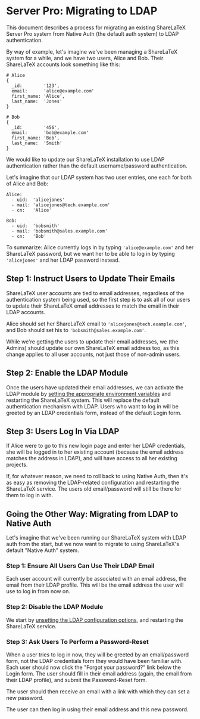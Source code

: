 # Server Pro: Migrating to LDAP

This document describes a process for migrating an existing ShareLaTeX Server Pro
system from Native Auth (the default auth system) to LDAP authentication.

By way of example, let's imagine we've been managing a ShareLaTeX system for a while, and we have
two users, Alice and Bob. Their ShareLaTeX accounts look something like this:

```
# Alice
{
  _id:        '123',
  email:      'alice@example.com'
  first_name: 'Alice',
  last_name:  'Jones'
}

# Bob
{
  _id:        '456',
  email:      'bob@example.com'
  first_name: 'Bob',
  last_name:  'Smith'
}
```


We would like to update our ShareLaTeX installation to use LDAP authentication rather than
the default username/password authentication.

Let's imagine that our LDAP system has two user entries, one each for both of Alice and Bob:

```
Alice:
  - uid:  'alicejones'
  - mail: 'alicejones@tech.example.com'
  - cn:   'Alice'

Bob:
  - uid:  'bobsmith'
  - mail: 'bobsmith@sales.example.com'
  - cn:   'Bob'
```

To summarize: Alice currently logs in by typing `'alice@example.com'` and her ShareLaTeX password,
but we want her to be able to log in by typing `'alicejones'` and her LDAP password instead.


## Step 1: Instruct Users to Update Their Emails

ShareLaTeX user accounts are tied to email addresses, regardless of the
authentication system being used, so the first step is to ask all of our users
to update their ShareLaTeX email addresses to match the email in their LDAP
accounts.

Alice should set her ShareLaTeX email to `'alicejones@tech.example.com'`, and Bob should set
his to `'bobsmith@sales.example.com'`.

While we're getting the users to update their email addresses, we (the Admins) should
update our own ShareLaTeX email address too, as this change applies to all user accounts,
not just those of non-admin users.


## Step 2: Enable the LDAP Module

Once the users have updated their email addresses, we can activate the LDAP module by [setting
the appropriate environment variables](https://github.com/sharelatex/sharelatex/wiki/Server-Pro:-LDAP-Config) and restarting the ShareLaTeX system.
This will replace the default authentication mechanism with LDAP. Users who want to log in will be
greeted by an LDAP credentials form, instead of the default Login form.


## Step 3: Users Log In Via LDAP

If Alice were to go to this new login page and enter her LDAP credentials, she will be logged in
to her existing account (because the email address matches the address in LDAP), and will have
access to all her existing projects.

If, for whatever reason, we need to roll back to using Native Auth, then it's as easy as
removing the LDAP-related configuration and restarting the ShareLaTeX service. The users old
email/password will still be there for them to log in with.


## Going the Other Way: Migrating from LDAP to Native Auth

Let's imagine that we've been running our ShareLaTeX system with LDAP auth from the start, but
we now want to migrate to using ShareLaTeX's default "Native Auth" system.


### Step 1: Ensure All Users Can Use Their LDAP Email

Each user account will currently be associated with an email address,
the email from their LDAP profile. This will be the email address the user will use to log
in from now on.


### Step 2: Disable the LDAP Module

We start by [unsetting the LDAP configuration options](), and restarting the ShareLaTeX service.


### Step 3: Ask Users To Perform a Password-Reset

When a user tries to log in now, they will be greeted by an email/password form, not the LDAP
credentials form they would have been familiar with. Each user should now click
the "Forgot your password?" link below the Login form. The user should fill in their email address
(again, the email from their LDAP profile), and submit the Password-Reset form.

The user should then receive an email with a link with which they can set a new password.

The user can then log in using their email address and this new password.
